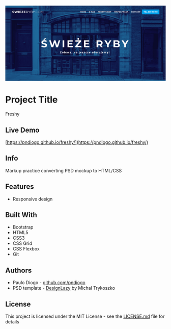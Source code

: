 ![FreshyScreenshot](img/freshy-header.png)

# Project Title

Freshy

## Live Demo

[https://pndiogo.github.io/freshy/](https://pndiogo.github.io/freshy/)

## Info

Markup practice converting PSD mockup to HTML/CSS

## Features

- Responsive design

## Built With

- Bootstrap
- HTML5
- CSS3
- CSS Grid
- CSS Flexbox
- Git

## Authors

- Paulo Diogo - [github.com/pndiogo](https://github.com/pndiogo)
- PSD template - [DesignLazy](https://www.designlazy.com/freshy-website-template/) by Michal Trykoszko

## License

This project is licensed under the MIT License - see the [LICENSE.md](LICENSE.md) file for details
